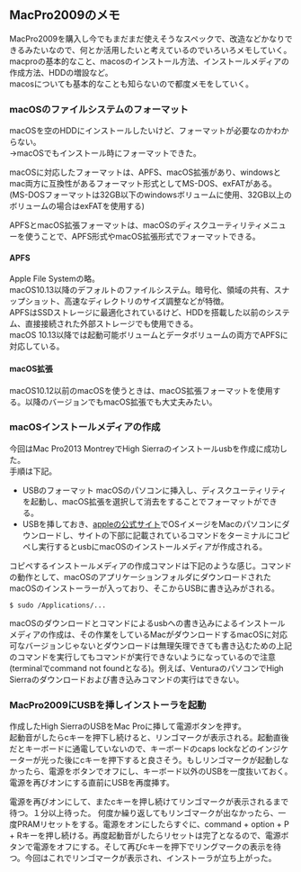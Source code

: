 ## MacPro2009のメモ

MacPro2009を購入し今でもまだまだ使えそうなスペックで、改造などかなりできるみたいなので、何とか活用したいと考えているのでいろいろメモしていく。  
macproの基本的なこと、macosのインストール方法、インストールメディアの作成方法、HDDの増設など。  
macosについても基本的なことも知らないので都度メモをしていく。

### macOSのファイルシステムのフォーマット

macOSを空のHDDにインストールしたいけど、フォーマットが必要なのかわからない。  
→macOSでもインストール時にフォーマットできた。

macOSに対応したフォーマットは、APFS、macOS拡張があり、windowsとmac両方に互換性があるフォーマット形式としてMS-DOS、exFATがある。  
(MS-DOSフォーマットは32GB以下のwindowsボリュームに使用、32GB以上のボリュームの場合はexFATを使用する)

APFSとmacOS拡張フォーマットは、macOSのディスクユーティリティメニューを使うことで、APFS形式やmacOS拡張形式でフォーマットできる。

#### APFS 
Apple File Systemの略。  
macOS10.13以降のデフォルトのファイルシステム。暗号化、領域の共有、スナップショット、高速なディレクトリのサイズ調整などが特徴。  
APFSはSSDストレージに最適化されているけど、HDDを搭載した以前のシステム、直接接続された外部ストレージでも使用できる。  
macOS 10.13以降では起動可能ボリュームとデータボリュームの両方でAPFSに対応している。

#### macOS拡張  
macOS10.12以前のmacOSを使うときは、macOS拡張フォーマットを使用する。以降のバージョンでもmacOS拡張でも大丈夫みたい。

### macOSインストールメディアの作成

今回はMac Pro2013 MontreyでHigh Sierraのインストールusbを作成に成功した。  
手順は下記。

- USBのフォーマット macOSのパソコンに挿入し、ディスクユーティリティを起動し、macOS拡張を選択して消去をすることでフォーマットができる。  
- USBを挿しておき、[appleの公式サイト](https://support.apple.com/ja-jp/HT211683)でOSイメージをMacのパソコンにダウンロードし、サイトの下部に記載されているコマンドをターミナルにコピペし実行するとusbにmacOSのインストールメディアが作成される。  

コピペするインストールメディアの作成コマンドは下記のような感じ。コマンドの動作として、macOSのアプリケーションフォルダにダウンロードされたmacOSのインストーラーが入っており、そこからUSBに書き込みがされる。

```
$ sudo /Applications/...
```

macOSのダウンロードとコマンドによるusbへの書き込みによるインストールメディアの作成は、その作業をしているMacがダウンロードするmacOSに対応可なバージョンじゃないとダウンロードは無理矢理できても書き込むための上記のコマンドを実行してもコマンドが実行できないようになっているので注意(terminalでcommand not foundとなる)。例えば、VenturaのパソコンでHigh Sierraのダウンロードおよび書き込みコマンドの実行はできない。

### MacPro2009にUSBを挿しインストーラを起動

作成したHigh SierraのUSBをMac Proに挿して電源ボタンを押す。  
起動音がしたらcキーを押下し続けると、リンゴマークが表示される。起動直後だとキーボードに通電していないので、キーボードのcaps lockなどのインジケーターが光った後にcキーを押下すると良さそう。もしリンゴマークが起動しなかったら、電源をボタンでオフにし、キーボード以外のUSBを一度抜いておく。電源を再びオンにする直前にUSBを再度挿す。

電源を再びオンにして、またcキーを押し続けてリンゴマークが表示されるまで待つ。１分以上待った。
何度か繰り返してもリンゴマークが出なかったら、一度PRAMリセットをする。電源をオンにしたらすぐに、command + option + P + Rキーを押し続ける。再度起動音がしたらリセットは完了となるので、電源ボタンで電源をオフにする。そして再びcキーを押下でリングマークの表示を待つ。今回はこれでリンゴマークが表示され、インストーラが立ち上がった。










